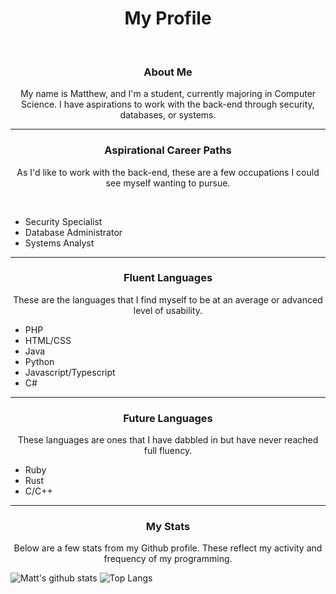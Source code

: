<h1 align="center">My Profile</h1>
<br/>
<h3 align="center">About Me</h3>
<p align="center">
My name is Matthew, and I'm a student, currently majoring in Computer Science.
I have aspirations to work with the back-end through security, databases, or systems.
</p>

---

<h3 align="center">Aspirational Career Paths</h3>
<p align="center">As I'd like to work with the back-end, these are a few occupations I could see myself wanting to pursue.</p>
<br/>

* Security Specialist 
* Database Administrator
* Systems Analyst


---

<h3 align="center">Fluent Languages</h3>

<p align="center">These are the languages that I find myself to be at an average or advanced level of usability.</p>

* PHP
* HTML/CSS
* Java
* Python
* Javascript/Typescript
* C#

---

<h3 align="center">Future Languages</h3>

<p align="center">These languages are ones that I have dabbled in but have never reached full fluency.</p>

* Ruby
* Rust
* C/C++

---

<h3 align="center">My Stats</h3>

<p align="center">Below are a few stats from my Github profile. These reflect my activity and frequency of my programming.</p>

![Matt's github stats](https://github-readme-stats.vercel.app/api?username=sylvrs&line_height=20&hide_border=true&hide_title=true&count_private=true&show_icons=true&theme=buefy)
![Top Langs](https://github-readme-stats.vercel.app/api/top-langs/?username=sylvrs&hide_border=true&hide_title=true)
